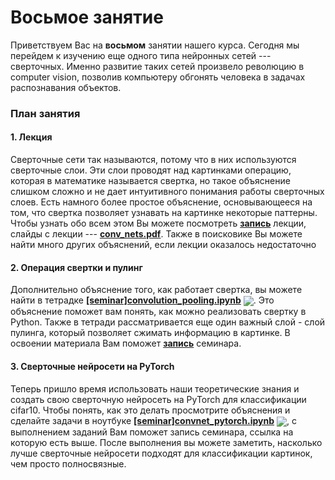 
# Восьмое занятие
Приветствуем Вас на **восьмом** занятии нашего курса. Сегодня мы перейдем к изучению еще одного типа нейронных сетей --- сверточных. Именно развитие таких сетей произвело революцию в computer vision, позволив компьютеру обгонять человека в задачах распознавания объектов. 

### План занятия
#### 1. Лекция
Сверточные сети так называются, потому что в них используются сверточные слои. Эти слои проводят над картинками операцию, которая в математике называется свертка, но такое объяснение слишком сложно  и не дает интуитивного понимания работы сверточных слоев. Есть намного более простое объяснение, основывающееся на том, что свертка позволяет узнавать на картинке некоторые паттерны. Чтобы узнать обо всем этом Вы можете посмотреть [**запись**](https://www.youtube.com/watch?v=Xul1DS08hSA) лекции, слайды с лекции --- [**conv_nets.pdf**](./conv_nets.pdf). Также в поисковике Вы можете найти много других объяснений, если лекции оказалось недостаточно

#### 2. Операция свертки и пулинг
Дополнительно объяснение того, как работает свертка, вы можете найти в тетрадке [**[seminar]convolution_pooling.ipynb**](./[seminar]convolution_pooling.ipynb) [<img src="https://colab.research.google.com/assets/colab-badge.svg" align="center">](https://colab.research.google.com/drive/16hH-O-mzYyyD0F4QfGQyGjLzEvfdSy9K). Это объяснение поможет вам понять, как можно реализовать свертку в Python. Также в тетради рассматривается еще один важный слой - слой пулинга, который позволяет сжимать информацию в картинке. В освоении материала Вам поможет [**запись**](https://www.youtube.com/watch?v=ZxTOUTD0QK8) семинара.

#### 3. Сверточные нейросети на PyTorch
Теперь пришло время использовать наши теоретические знания и создать свою сверточную нейросеть на PyTorch для классификации cifar10. Чтобы понять, как это делать просмотрите объяснения и сделайте задачи в ноутбуке [**[seminar]convnet_pytorch.ipynb**](./[seminar]convnet_pytorch.ipynb) [<img src="https://colab.research.google.com/assets/colab-badge.svg" align="center">](https://colab.research.google.com/drive/1OqQ4r0lo-Mm-6JBmNu9wsD_MfLbWwg7s), с выполнением заданий Вам поможет запись семинара, ссылка на которую есть выше. После выполнения вы можете заметить, насколько лучше сверточные нейросети подходят для классификации картинок, чем просто полносвязные.


